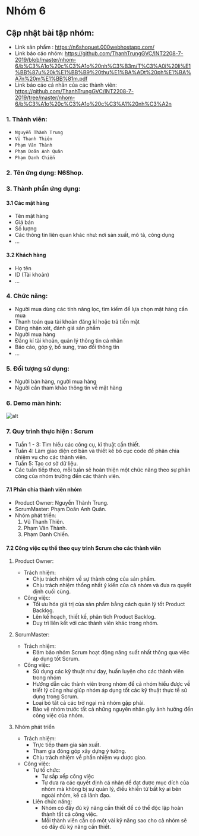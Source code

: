 # Nhóm 6

## Cập nhật bài tập nhóm:
* Link sản phẩm : https://n6shopuet.000webhostapp.com/
* Link báo cáo nhóm: https://github.com/ThanhTrungGVC/INT2208-7-2019/blob/master/nhom-6/b%C3%A1o%20c%C3%A1o%20nh%C3%B3m/T%C3%A0i%20li%E1%BB%87u%20k%E1%BB%B9%20thu%E1%BA%ADt%20ph%E1%BA%A7n%20m%E1%BB%81m.pdf
* Link báo cáo cá nhân của các thành viên: https://github.com/ThanhTrungGVC/INT2208-7-2019/tree/master/nhom-6/b%C3%A1o%20c%C3%A1o%20c%C3%A1%20nh%C3%A2n

### 1. Thành viên:
* `Nguyễn Thành Trung`
* `Vũ Thanh Thiên`
* `Phạm Văn Thành`
* `Phạm Doãn Anh Quân`
* `Phạm Danh Chiến`

### 2. Tên ứng dụng: N6Shop.

### 3. Thành phần ứng dụng:
#### 3.1 Các mặt hàng
* Tên mặt hàng
* Giá bán
* Số lượng
* Các thông tin liên quan khác như: nơi sản xuất, mô tả, công dụng
* ...


#### 3.2 Khách hàng
* Họ tên
* ID (Tài khoản)
* ...

### 4. Chức năng:
* Người mua dùng các tính năng lọc, tìm kiếm để lựa chọn mặt hàng cần mua
* Thanh toán qua tài khoản đăng kí hoặc trả tiền mặt
* Đăng nhận xét, đánh giá sản phẩm
* Người mua hàng
* Đăng kí tài khoản, quản lý thông tin cá nhân
* Báo cáo, góp ý, bổ sung, trao đổi thông tin
* ... 

### 5. Đối tượng sử dụng:
* Người bán hàng, người mua hàng
* Người cần tham khảo thông tin về mặt hàng

### 6. Demo màn hình:
![alt](https://scontent.fhan2-3.fna.fbcdn.net/v/t1.15752-9/51979942_609360689535139_3334627215798173696_n.jpg?_nc_cat=107&_nc_oc=AQmm36XSQ3br7EljYCvJeh0xEwgWyurkSkBIA5miI2q9JwT6Hxb6tS4jKprZd_TN4Dw&_nc_ht=scontent.fhan2-3.fna&oh=5af781cec604d6d81b5652829bb00724&oe=5CF728D6)

### 7. Quy trình thực hiện : Scrum
* Tuần 1 - 3: Tìm hiểu các công cụ, kĩ thuật cần thiết.
* Tuần 4: Làm giao diện cơ bản và thiết kế bố cục code để phân chia nhiệm vụ cho các thành viên.
* Tuần 5: Tạo cơ sở dữ liệu.
* Các tuần tiếp theo, mỗi tuần sẽ hoàn thiện một chức năng theo sự phân công của nhóm trưởng đến các thành viên.

#### 7.1 Phân chia thành viên nhóm
* Product Owner: Nguyễn Thành Trung.
* ScrumMaster: Phạm Doãn Anh Quân.
* Nhóm phát triển:
	1. Vũ Thanh Thiên.
	2. Phạm Văn Thành.
	3. Phạm Danh Chiến.

#### 7.2 Công việc cụ thể theo quy trình Scrum cho các thành viên
1. Product Owner:
	* Trách nhiệm:
		- Chịu trách nhiệm về sự thành công của sản phẩm.
		- Chịu trách nhiệm thống nhất ý kiến của cả nhóm và đưa ra quyết định cuối cùng.
	* Công việc:
		- Tối ưu hóa giá trị của sản phẩm bằng cách quản lý tốt Product Backlog.
		- Lên kế hoạch, thiết kế, phân tích Product Backlog.
		- Duy trì liên kết với các thành viên khác trong nhóm.
2. ScrumMaster:
	* Trách nhiệm:
		- Đảm bảo nhóm Scrum hoạt động năng suất nhất thông qua việc áp dụng tốt Scrum.
	* Công việc:
		- Sử dụng các kỹ thuật như dạy, huấn luyện cho các thành viên trong nhóm
		- Hướng dẫn các thành viên trong nhóm để cả nhóm hiểu được về triết lý cũng như giúp nhóm áp dụng tốt các kỹ thuật thực tế sử dụng trong Scrum.
        - Loại bỏ tất cả các trở ngại mà nhóm gặp phải.
        - Bảo vệ nhóm trước tất cả những nguyên nhân gây ảnh hưởng đến công việc của nhóm.

3. Nhóm phát triển
	* Trách nhiệm:
		- Trực tiếp tham gia sản xuất.
		- Tham gia đóng góp xây dựng ý tưởng.
		- Chịu trách nhiệm về phần nhiệm vụ dược giao.
	* Công việc:
		- Tự tổ chức:
			* Tự sắp xếp công việc
			* Tự đưa ra các quyết định cá nhân để đạt được mục đích của nhóm mà không bị sự quản lý, điều khiển từ bất kỳ ai bên ngoài nhóm, kể cả lãnh đạo.
		- Liên chức năng:
			* Nhóm có đầy đủ kỹ năng cần thiết để có thể độc lập hoàn thành tất cả công việc.
			* Mỗi thành viên cần có một vài kỹ năng sao cho cả nhóm sẽ có đầy đủ ký năng cần thiết.
